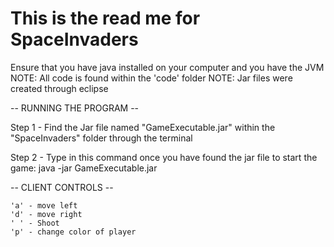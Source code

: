 # This is the read me for SpaceInvaders

Ensure that you have java installed on your computer and you have the JVM 
NOTE: All code is found within the 'code' folder 
NOTE: Jar files were created through eclipse

-- RUNNING THE PROGRAM --
 
Step 1 - Find the Jar file named "GameExecutable.jar" within the "SpaceInvaders" folder through the terminal

Step 2 - Type in this command once you have found the jar file to start the game:
	java -jar GameExecutable.jar


-- CLIENT CONTROLS --

	'a' - move left
	'd' - move right
	' ' - Shoot
	'p' - change color of player

